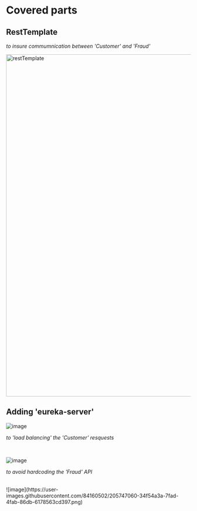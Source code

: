# Covered parts 
## RestTemplate 

<i>to insure commumnication between 'Customer' and 'Fraud'</i>
 
<img width="930" alt="restTemplate" src="https://user-images.githubusercontent.com/84160502/205744645-dc7069cb-dc86-4e6c-9137-3ab631a255b0.png">

## Adding 'eureka-server' 

![image](https://user-images.githubusercontent.com/84160502/205746346-1a157629-dae6-4a03-bd77-91888dd1a946.png)

<i>to 'load balancing' the 'Customer' resquests </i>

<br>

![image](https://user-images.githubusercontent.com/84160502/205745727-f6716944-7081-4125-b03c-a36773f1d208.png)

 <i>to avoid hardcoding the 'Fraud' API </i>
 

<br>
![image](https://user-images.githubusercontent.com/84160502/205747060-34f54a3a-7fad-4fab-86db-6178563cd397.png)

